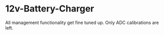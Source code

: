 # 12v-Battery-Charger
All management functionality get fine tuned up. Only ADC calibrations are left.
